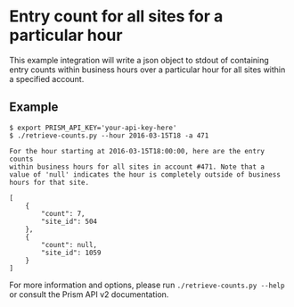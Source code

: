 # Entry count for all sites for a particular hour

This example integration will write a json object to stdout of containing
entry counts within business hours over a particular hour for all sites
within a specified account.

## Example

```
$ export PRISM_API_KEY='your-api-key-here'
$ ./retrieve-counts.py --hour 2016-03-15T18 -a 471

For the hour starting at 2016-03-15T18:00:00, here are the entry counts
within business hours for all sites in account #471. Note that a
value of 'null' indicates the hour is completely outside of business
hours for that site.

[
    {
        "count": 7,
        "site_id": 504
    },
    {
        "count": null,
        "site_id": 1059
    }
]
```

For more information and options, please run `./retrieve-counts.py --help`
or consult the Prism API v2 documentation.
